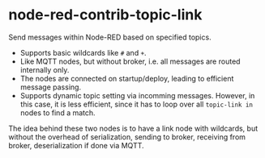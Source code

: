 # node-red-contrib-topic-link

Send messages within Node-RED based on specified topics.
* Supports basic wildcards like `#` and `+`.
* Like MQTT nodes, but without broker, i.e. all messages are routed internally only.
* The nodes are connected on startup/deploy, leading to efficient message passing.
* Supports dynamic topic setting via incomming messages.
However, in this case, it is less efficient, since it has to loop over all `topic-link in` nodes to find a match.


The idea behind these two nodes is to have a link node with wildcards, but without the overhead of serialization, sending to broker, receiving from broker, deserialization if done via MQTT.
